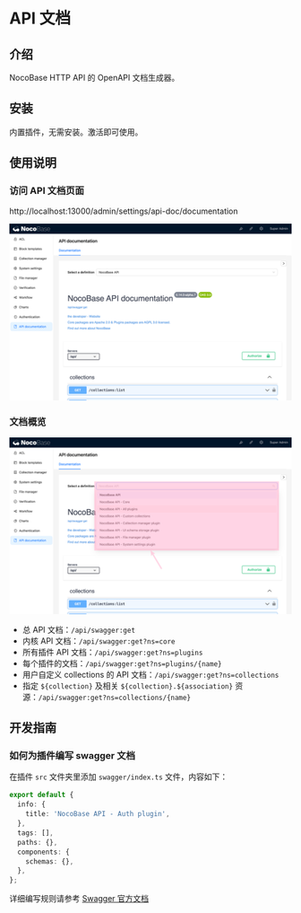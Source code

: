 # API 文档

<PluginInfo name="api-doc"></PluginInfo>

## 介绍

NocoBase HTTP API 的 OpenAPI 文档生成器。

## 安装

内置插件，无需安装。激活即可使用。

## 使用说明

### 访问 API 文档页面

http://localhost:13000/admin/settings/api-doc/documentation

![](./static/NFhXbRvfgoP08QxpAwdclb17nfc.png)

### 文档概览

![](./static/HYjubXpVOokLitxuC90cxSzHnJb.png)

- 总 API 文档：`/api/swagger:get`
- 内核 API 文档：`/api/swagger:get?ns=core`
- 所有插件 API 文档：`/api/swagger:get?ns=plugins`
- 每个插件的文档：`/api/swagger:get?ns=plugins/{name}`
- 用户自定义 collections 的 API 文档：`/api/swagger:get?ns=collections`
- 指定 `${collection}` 及相关 `${collection}.${association}` 资源：`/api/swagger:get?ns=collections/{name}`

## 开发指南

### 如何为插件编写 swagger 文档

在插件 `src` 文件夹里添加 `swagger/index.ts` 文件，内容如下：

```typescript
export default {
  info: {
    title: 'NocoBase API - Auth plugin',
  },
  tags: [],
  paths: {},
  components: {
    schemas: {},
  },
};
```

详细编写规则请参考 [Swagger 官方文档](https://swagger.io/docs/specification/about/)
